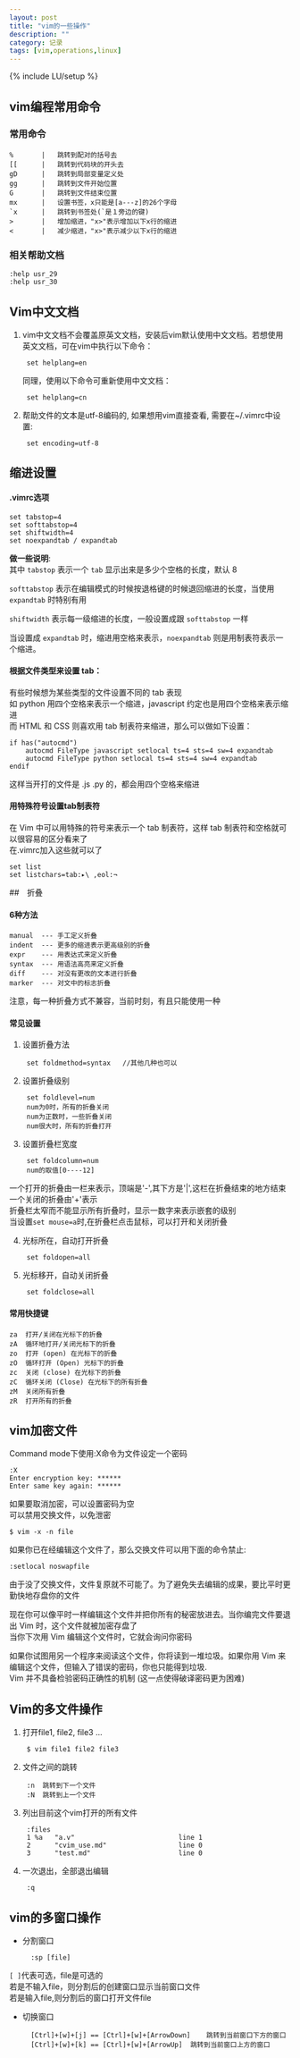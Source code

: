 ```yaml
---
layout: post
title: "vim的一些操作"
description: ""
category: 记录
tags: [vim,operations,linux]
---
```

{% include LU/setup %}

## vim编程常用命令  

### 常用命令

	%  		| 	跳转到配对的括号去
	[[ 		| 	跳转到代码块的开头去
	gD 		| 	跳转到局部变量定义处  
	gg 		| 	跳转到文件开始位置
	G  		| 	跳转到文件结束位置  
	mx 		| 	设置书签，x只能是[a---z]的26个字母
	`x 		| 	跳转到书签处(`是１旁边的键)
	>  		| 	增加缩进，"x>"表示增加以下x行的缩进
	<  		| 	减少缩进，"x>"表示减少以下x行的缩进

### 相关帮助文档 

	:help usr_29
	:help usr_30

## Vim中文文档 

1. vim中文文档不会覆盖原英文文档，安装后vim默认使用中文文档。若想使用英文文档，可在vim中执行以下命令：  

		set helplang=en

	同理，使用以下命令可重新使用中文文档：  

		set helplang=cn

2. 帮助文件的文本是utf-8编码的, 如果想用vim直接查看, 需要在~/.vimrc中设置:  

		set encoding=utf-8

## 缩进设置

#### .vimrc选项

	set tabstop=4
	set softtabstop=4
	set shiftwidth=4
	set noexpandtab / expandtab

**做一些说明**:  
其中 `tabstop` 表示一个 `tab` 显示出来是多少个空格的长度，默认 8  

`softtabstop` 表示在编辑模式的时候按退格键的时候退回缩进的长度，当使用 `expandtab` 时特别有用  

`shiftwidth` 表示每一级缩进的长度，一般设置成跟 `softtabstop` 一样  

当设置成 `expandtab` 时，缩进用空格来表示，`noexpandtab` 则是用制表符表示一个缩进。

#### 根据文件类型来设置 tab：

有些时候想为某些类型的文件设置不同的 tab 表现  
如 python 用四个空格来表示一个缩进，javascript 约定也是用四个空格来表示缩进  
而 HTML 和 CSS 则喜欢用 tab 制表符来缩进，那么可以做如下设置：  

	if has("autocmd")
	    autocmd FileType javascript setlocal ts=4 sts=4 sw=4 expandtab
		autocmd FileType python setlocal ts=4 sts=4 sw=4 expandtab
	endif

这样当开打的文件是 .js .py 的，都会用四个空格来缩进  

#### 用特殊符号设置tab制表符  

在 Vim 中可以用特殊的符号来表示一个 tab 制表符，这样 tab 制表符和空格就可以很容易的区分看来了  
在.vimrc加入这些就可以了  

	set list
	set listchars=tab:▸\ ,eol:¬

##　折叠

#### 6种方法

	manual	---	手工定义折叠  
	indent	---	更多的缩进表示更高级别的折叠
	expr	---	用表达式来定义折叠
	syntax	---	用语法高亮来定义折叠
	diff	---	对没有更改的文本进行折叠
	marker	---	对文中的标志折叠

注意，每一种折叠方式不兼容，当前时刻，有且只能使用一种  

#### 常见设置 

1. 设置折叠方法

		set foldmethod=syntax	//其他几种也可以

2. 设置折叠级别

		set foldlevel=num
		num为0时，所有的折叠关闭  
		num为正数时，一些折叠关闭
		num很大时，所有的折叠打开

3. 设置折叠栏宽度

		set foldcolumn=num
		num的取值[0----12]

一个打开的折叠由一栏来表示，顶端是'-',其下方是'|',这栏在折叠结束的地方结束  
一个关闭的折叠由'+'表示  
折叠栏太窄而不能显示所有折叠时，显示一数字来表示嵌套的级别  
当设置`set mouse=a`时,在折叠栏点击鼠标，可以打开和关闭折叠  

4. 光标所在，自动打开折叠  

		set foldopen=all  

5. 光标移开，自动关闭折叠  

		set foldclose=all

#### 常用快捷键

	za  打开/关闭在光标下的折叠
	zA  循环地打开/关闭光标下的折叠
	zo  打开 (open) 在光标下的折叠
	zO  循环打开 (Open) 光标下的折叠
	zc  关闭 (close) 在光标下的折叠
	zC  循环关闭 (Close) 在光标下的所有折叠
	zM  关闭所有折叠
	zR  打开所有的折叠


## vim加密文件

Command mode下使用:X命令为文件设定一个密码  

	:X
    Enter encryption key: ******
    Enter same key again: ******

如果要取消加密，可以设置密码为空  
可以禁用交换文件，以免泄密  

	$ vim -x -n file

如果你已在经编辑这个文件了，那么交换文件可以用下面的命令禁止:  

	:setlocal noswapfile

由于没了交换文件，文件复原就不可能了。为了避免失去编辑的成果，要比平时更勤快地存盘你的文件  

现在你可以像平时一样编辑这个文件并把你所有的秘密放进去。当你编完文件要退出 Vim 时，这个文件就被加密存盘了  
当你下次用 Vim 编辑这个文件时，它就会询问你密码  

如果你试图用另一个程序来阅读这个文件，你将读到一堆垃圾。如果你用 Vim 来编辑这个文件，但输入了错误的密码，你也只能得到垃圾.  
Vim 并不具备检验密码正确性的机制 (这一点使得破译密码更为困难)  


## Vim的多文件操作

1. 打开file1, file2, file3 ...  
		
		$ vim file1 file2 file3

2. 文件之间的跳转  

		:n	跳转到下一个文件
		:N	跳转到上一个文件

3. 列出目前这个vim打开的所有文件  

		:files
		1 %a   "a.v"                          line 1
		2      "cvim_use.md"                  line 0
		3      "test.md"                      line 0

4. 一次退出，全部退出编辑  

		:q

## vim的多窗口操作

* 分割窗口  
    		
		:sp [file]

`[ ]`代表可选，file是可选的  
若是不输入file，则分割后的创建窗口显示当前窗口文件  
若是输入file,则分割后的窗口打开文件file

* 切换窗口  

		[Ctrl]+[w]+[j] == [Ctrl]+[w]+[ArrowDown]	跳转到当前窗口下方的窗口
		[Ctrl]+[w]+[k] == [Ctrl]+[w]+[ArrowUp]	跳转到当前窗口上方的窗口

